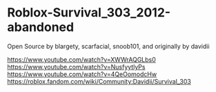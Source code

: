 # Roblox-Survival_303_2012-abandoned
Open Source by blargety, scarfacial, snoob101, and originally by davidii

https://www.youtube.com/watch?v=XWWrAQGLbs0
https://www.youtube.com/watch?v=NusfyytlyPs
https://www.youtube.com/watch?v=4QeOomodcHw
https://roblox.fandom.com/wiki/Community:Davidii/Survival_303
